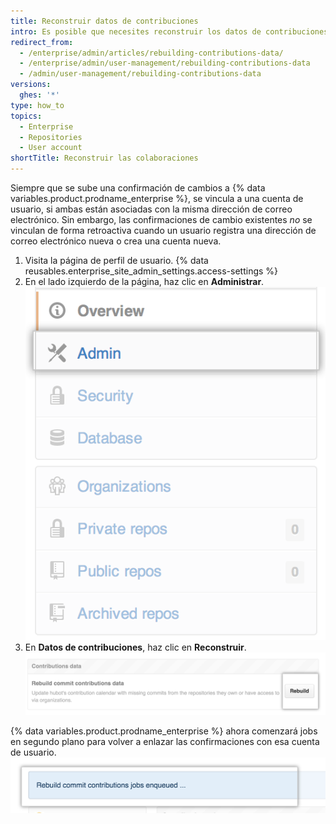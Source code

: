 ```yaml
---
title: Reconstruir datos de contribuciones
intro: Es posible que necesites reconstruir los datos de contribuciones para vincular las confirmaciones de cambios a una cuenta de usuario.
redirect_from:
  - /enterprise/admin/articles/rebuilding-contributions-data/
  - /enterprise/admin/user-management/rebuilding-contributions-data
  - /admin/user-management/rebuilding-contributions-data
versions:
  ghes: '*'
type: how_to
topics:
  - Enterprise
  - Repositories
  - User account
shortTitle: Reconstruir las colaboraciones
---
```


Siempre que se sube una confirmación de cambios a {% data variables.product.prodname_enterprise %}, se vincula a una cuenta de usuario, si ambas están asociadas con la misma dirección de correo electrónico. Sin embargo, las confirmaciones de cambio existentes *no* se vinculan de forma retroactiva cuando un usuario registra una dirección de correo electrónico nueva o crea una cuenta nueva.

1. Visita la página de perfil de usuario.
{% data reusables.enterprise_site_admin_settings.access-settings %}
3. En el lado izquierdo de la página, haz clic en **Administrar**. ![Pestaña Administrar](/assets/images/enterprise/site-admin-settings/admin-tab.png)
4. En **Datos de contribuciones**, haz clic en **Reconstruir**. ![Botón Reconstruir](/assets/images/enterprise/site-admin-settings/rebuild-button.png)

{% data variables.product.prodname_enterprise %} ahora comenzará jobs en segundo plano para volver a enlazar las confirmaciones con esa cuenta de usuario.
  ![Trabajos de reconstrucción en cola](/assets/images/enterprise/site-admin-settings/rebuild-jobs.png)
